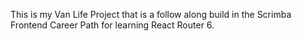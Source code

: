 This is my Van Life Project that is a follow along build in the Scrimba Frontend Career Path for learning React Router 6.
